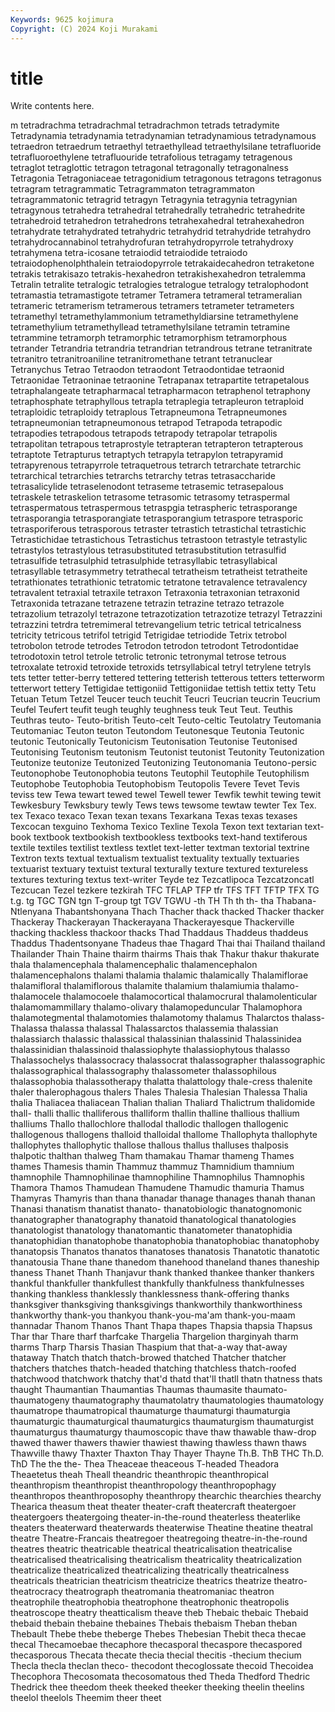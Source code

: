 ```yaml
---
Keywords: 9625 kojimura
Copyright: (C) 2024 Koji Murakami
---
```


# title

Write contents here.



m tetradrachma tetradrachmal
tetradrachmon tetrads tetradymite Tetradynamia tetradynamia tetradynamian tetradynamious tetradynamous tetraedron tetraedrum
tetraethyl tetraethyllead tetraethylsilane tetrafluoride tetrafluoroethylene tetrafluouride tetrafolious tetragamy tetragenous tetraglot
tetraglottic tetragon tetragonal tetragonally tetragonalness Tetragonia Tetragoniaceae tetragonidium tetragonous tetragons
tetragonus tetragram tetragrammatic Tetragrammaton tetragrammaton tetragrammatonic tetragrid tetragyn Tetragynia tetragynia
tetragynian tetragynous tetrahedra tetrahedral tetrahedrally tetrahedric tetrahedrite tetrahedroid tetrahedron tetrahedrons
tetrahexahedral tetrahexahedron tetrahydrate tetrahydrated tetrahydric tetrahydrid tetrahydride tetrahydro tetrahydrocannabinol tetrahydrofuran
tetrahydropyrrole tetrahydroxy tetrahymena tetra-icosane tetraiodid tetraiodide tetraiodo tetraiodophenolphthalein tetraiodopyrrole tetrakaidecahedron
tetraketone tetrakis tetrakisazo tetrakis-hexahedron tetrakishexahedron tetralemma Tetralin tetralite tetralogic tetralogies
tetralogue tetralogy tetralophodont tetramastia tetramastigote tetramer Tetramera tetrameral tetrameralian tetrameric
tetramerism tetramerous tetramers tetrameter tetrameters tetramethyl tetramethylammonium tetramethyldiarsine tetramethylene tetramethylium
tetramethyllead tetramethylsilane tetramin tetramine tetrammine tetramorph tetramorphic tetramorphism tetramorphous tetrander
Tetrandria tetrandria tetrandrian tetrandrous tetrane tetranitrate tetranitro tetranitroaniline tetranitromethane tetrant
tetranuclear Tetranychus Tetrao Tetraodon tetraodont Tetraodontidae tetraonid Tetraonidae Tetraoninae tetraonine
Tetrapanax tetrapartite tetrapetalous tetraphalangeate tetrapharmacal tetrapharmacon tetraphenol tetraphony tetraphosphate tetraphyllous
tetrapla tetraplegia tetrapleuron tetraploid tetraploidic tetraploidy tetraplous Tetrapneumona Tetrapneumones tetrapneumonian
tetrapneumonous tetrapod Tetrapoda tetrapodic tetrapodies tetrapodous tetrapods tetrapody tetrapolar tetrapolis
tetrapolitan tetrapous tetraprostyle tetrapteran tetrapteron tetrapterous tetraptote Tetrapturus tetraptych tetrapyla
tetrapylon tetrapyramid tetrapyrenous tetrapyrrole tetraquetrous tetrarch tetrarchate tetrarchic tetrarchical tetrarchies
tetrarchs tetrarchy tetras tetrasaccharide tetrasalicylide tetraselenodont tetraseme tetrasemic tetrasepalous tetraskele
tetraskelion tetrasome tetrasomic tetrasomy tetraspermal tetraspermatous tetraspermous tetraspgia tetraspheric tetrasporange
tetrasporangia tetrasporangiate tetrasporangium tetraspore tetrasporic tetrasporiferous tetrasporous tetraster tetrastich tetrastichal
tetrastichic Tetrastichidae tetrastichous Tetrastichus tetrastoon tetrastyle tetrastylic tetrastylos tetrastylous tetrasubstituted
tetrasubstitution tetrasulfid tetrasulfide tetrasulphid tetrasulphide tetrasyllabic tetrasyllabical tetrasyllable tetrasymmetry tetrathecal
tetratheism tetratheist tetratheite tetrathionates tetrathionic tetratomic tetratone tetravalence tetravalency tetravalent
tetraxial tetraxile tetraxon Tetraxonia tetraxonian tetraxonid Tetraxonida tetrazane tetrazene tetrazin
tetrazine tetrazo tetrazole tetrazolium tetrazolyl tetrazone tetrazotization tetrazotize tetrazyl Tetrazzini
tetrazzini tetrdra tetremimeral tetrevangelium tetric tetrical tetricalness tetricity tetricous tetrifol
tetrigid Tetrigidae tetriodide Tetrix tetrobol tetrobolon tetrode tetrodes Tetrodon tetrodon
tetrodont Tetrodontidae tetrodotoxin tetrol tetrole tetrolic tetronic tetronymal tetrose tetrous
tetroxalate tetroxid tetroxide tetroxids tetrsyllabical tetryl tetrylene tetryls tets tetter
tetter-berry tettered tettering tetterish tetterous tetters tetterworm tetterwort tettery Tettigidae
tettigoniid Tettigoniidae tettish tettix tetty Tetu Tetuan Tetum Tetzel Teucer
teuch teuchit Teucri Teucrian teucrin Teucrium Teufel Teufert teufit teugh
teughly teughness teuk Teut Teut. Teuthis Teuthras teuto- Teuto-british Teuto-celt
Teuto-celtic Teutolatry Teutomania Teutomaniac Teuton teuton Teutondom Teutonesque Teutonia Teutonic
teutonic Teutonically Teutonicism Teutonisation Teutonise Teutonised Teutonising Teutonism teutonism Teutonist
teutonist Teutonity Teutonization Teutonize teutonize Teutonized Teutonizing Teutonomania Teutono-persic Teutonophobe
Teutonophobia teutons Teutophil Teutophile Teutophilism Teutophobe Teutophobia Teutophobism Teutopolis Tevere
Tevet Tevis teviss tew Tewa tewart tewed tewel Tewell tewer
Tewfik tewhit tewing tewit Tewkesbury Tewksbury tewly Tews tews tewsome
tewtaw tewter Tex Tex. tex Texaco texaco Texan texan texans
Texarkana Texas texas texases Texcocan texguino Texhoma Texico Texline Texola
Texon text textarian text-book textbook textbookish textbookless textbooks text-hand textiferous
textile textiles textilist textless textlet text-letter textman textorial textrine Textron
texts textual textualism textualist textuality textually textuaries textuarist textuary textuist
textural texturally texture textured textureless textures texturing textus text-writer Teyde
tez Tezcatlipoca Tezcatzoncatl Tezcucan Tezel tezkere tezkirah TFC TFLAP TFP
tfr TFS TFT TFTP TFX TG t.g. tg TGC TGN
tgn T-group tgt TGV TGWU -th TH Th th th-
tha Thabana-Ntlenyana Thabantshonyana Thach Thacher thack thacked Thacker thacker Thackeray
Thackerayan Thackerayana Thackerayesque Thackerville thacking thackless thackoor thacks Thad Thaddaus
Thaddeus thaddeus Thaddus Thadentsonyane Thadeus thae Thagard Thai thai Thailand
thailand Thailander Thain Thaine thairm thairms Thais thak Thakur thakur
thakurate thala thalamencephala thalamencephalic thalamencephalon thalamencephalons thalami thalamia thalamic thalamically
Thalamiflorae thalamifloral thalamiflorous thalamite thalamium thalamiumia thalamo- thalamocele thalamocoele thalamocortical
thalamocrural thalamolenticular thalamomammillary thalamo-olivary thalamopeduncular Thalamophora thalamotegmental thalamotomies thalamotomy thalamus
Thalarctos thalass- Thalassa thalassa thalassal Thalassarctos thalassemia thalassian thalassiarch thalassic
thalassical thalassinian thalassinid Thalassinidea thalassinidian thalassinoid thalassiophyte thalassiophytous thalasso Thalassochelys
thalassocracy thalassocrat thalassographer thalassographic thalassographical thalassography thalassometer thalassophilous thalassophobia thalassotherapy
thalatta thalattology thale-cress thalenite thaler thalerophagous thalers Thales Thalesia Thalesian
Thalessa Thalia thalia Thaliacea thaliacean Thalian thalian Thaliard Thalictrum thalidomide
thall- thalli thallic thalliferous thalliform thallin thalline thallious thallium thalliums
Thallo thallochlore thallodal thallodic thallogen thallogenic thallogenous thallogens thalloid thalloidal
thallome Thallophyta thallophyte thallophytes thallophytic thallose thallous thallus thalluses thalposis
thalpotic thalthan thalweg Tham thamakau Thamar thameng Thames thames Thamesis
thamin Thammuz thammuz Thamnidium thamnium thamnophile Thamnophilinae thamnophiline Thamnophilus Thamnophis
Thamora Thamos Thamudean Thamudene Thamudic thamuria Thamus Thamyras Thamyris than
thana thanadar thanage thanages thanah thanan Thanasi thanatism thanatist thanato-
thanatobiologic thanatognomonic thanatographer thanatography thanatoid thanatological thanatologies thanatologist thanatology thanatomantic
thanatometer thanatophidia thanatophidian thanatophobe thanatophobia thanatophobiac thanatophoby thanatopsis Thanatos thanatos
thanatoses thanatosis Thanatotic thanatotic thanatousia Thane thane thanedom thanehood thaneland
thanes thaneship thaness Thanet Thanh Thanjavur thank thanked thankee thanker
thankers thankful thankfuller thankfullest thankfully thankfulness thankfulnesses thanking thankless thanklessly
thanklessness thank-offering thanks thanksgiver thanksgiving thanksgivings thankworthily thankworthiness thankworthy thank-you
thankyou thank-you-ma'am thank-you-maam thannadar Thanom Thanos Thant Thapa thapes Thapsia
thapsia Thapsus Thar thar Thare tharf tharfcake Thargelia Thargelion tharginyah
tharm tharms Tharp Tharsis Thasian Thaspium that that-a-way that-away thataway
Thatch thatch thatch-browed thatched Thatcher thatcher thatchers thatches thatch-headed thatching
thatchless thatch-roofed thatchwood thatchwork thatchy that'd thatd that'll thatll thatn
thatness thats thaught Thaumantian Thaumantias Thaumas thaumasite thaumato- thaumatogeny thaumatography
thaumatolatry thaumatologies thaumatology thaumatrope thaumatropical thaumaturge thaumaturgi thaumaturgia thaumaturgic thaumaturgical
thaumaturgics thaumaturgism thaumaturgist thaumaturgus thaumaturgy thaumoscopic thave thaw thawable thaw-drop
thawed thawer thawers thawier thawiest thawing thawless thawn thaws Thawville
thawy Thaxter Thaxton Thay Thayer Thayne Th.B. ThB THC Th.D.
ThD The the the- Thea Theaceae theaceous T-headed Theadora Theaetetus
theah Theall theandric theanthropic theanthropical theanthropism theanthropist theanthropology theanthropophagy theanthropos
theanthroposophy theanthropy thearchic thearchies thearchy Thearica theasum theat theater theater-craft
theatercraft theatergoer theatergoers theatergoing theater-in-the-round theaterless theaterlike theaters theaterward theaterwards
theaterwise Theatine theatine theatral theatre Theatre-Francais theatregoer theatregoing theatre-in-the-round theatres
theatric theatricable theatrical theatricalisation theatricalise theatricalised theatricalising theatricalism theatricality theatricalization
theatricalize theatricalized theatricalizing theatrically theatricalness theatricals theatrician theatricism theatricize theatrics
theatrize theatro- theatrocracy theatrograph theatromania theatromaniac theatron theatrophile theatrophobia theatrophone
theatrophonic theatropolis theatroscope theatry theatticalism theave theb Thebaic thebaic Thebaid
thebaid thebain thebaine thebaines Thebais thebaism Theban theban Thebault Thebe
thebe theberge Thebes Thebesian Thebit theca thecae thecal Thecamoebae thecaphore
thecasporal thecaspore thecaspored thecasporous Thecata thecate thecia thecial thecitis -thecium
thecium Thecla thecla theclan theco- thecodont thecoglossate thecoid Thecoidea Thecophora
Thecosomata thecosomatous thed Theda Thedford Thedric Thedrick thee theedom theek
theeked theeker theeking theelin theelins theelol theelols Theemim theer theet
